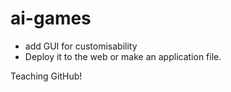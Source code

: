 # ai-games

- add GUI for customisability
- Deploy it to the web or make an application file. 


Teaching GitHub!
